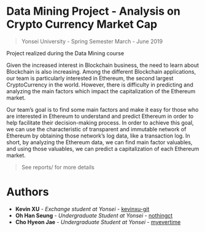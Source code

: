 # Data Mining Project - Analysis on Crypto Currency Market Cap
> Yonsei University - Spring Semester March - June 2019
> 
Project realized during the Data Mining course

Given the increased interest in Blockchain business, the need to learn about Blockchain is also increasing. Among the different Blockchain applications, our team is particularly interested in Ethereum, the second largest CryptoCurrency in the world. However, there is difficulty in predicting and analyzing the main factors which impact the capitalization of the Ethereum market.

Our team’s goal is to find some main factors and make it easy for those who are interested in Ethereum to understand and predict Ethereum in order to help facilitate their decision-making process. In order to achieve this goal, we can use the characteristic of transparent and immutable network of Ethereum by obtaining those network’s log data, like a transaction log. In short, by analyzing the Ethereum data, we can find main factor valuables, and using those valuables, we can predict a capitalization of each Ethereum market.

> See reports/ for more details
# Authors

+ **Kevin XU** - *Exchange student at Yonsei* - [kevinxu-git](https://github.com/kevinxu-git)
+ **Oh Han Seung** - *Undergraduate Student at Yonsei* - [nothingct](https://github.com/nothingct)
+ **Cho Hyeon Jae** - *Undergraduate Student at Yonsei* - [myevertime](https://github.com/myevertime)

